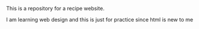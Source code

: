 This is a repository for a recipe website.

I am learning web design and this is just for practice since html is new to me
